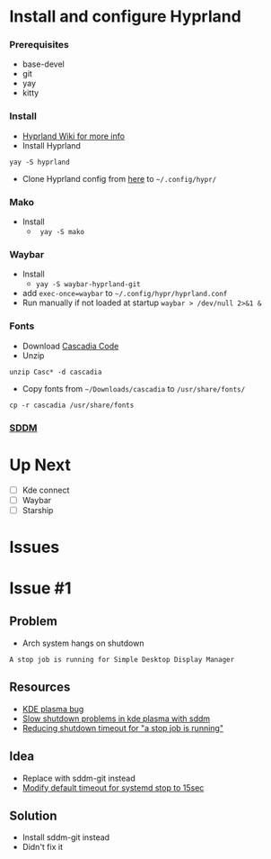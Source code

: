 # Install and configure Hyprland

### Prerequisites
- base-devel
- git
- yay
- kitty

### Install
- [Hyprland Wiki for more info](https://wiki.hyprland.org/)
- Install Hyprland
```
yay -S hyprland
```
- Clone Hyprland config from [here]() to ```~/.config/hypr/```

### Mako
- Install
    - ``` yay -S mako```

### Waybar
- Install
    - ```yay -S waybar-hyprland-git```
- add ```exec-once=waybar``` to ```~/.config/hypr/hyprland.conf```
- Run manually if not loaded at startup ```waybar > /dev/null 2>&1 &```

### Fonts
- Download [Cascadia Code](https://github.com/ryanoasis/nerd-fonts/releases/download/v2.3.3/CascadiaCode.zip)
- Unzip
```
unzip Casc* -d cascadia
```
- Copy fonts from ```~/Downloads/cascadia``` to ```/usr/share/fonts/```
```
cp -r cascadia /usr/share/fonts
```

### [SDDM](https://zooboo44.github.io/posts/arch/)

# Up Next
- [ ] Kde connect
- [ ] Waybar
- [ ] Starship

# Issues

# Issue #1
## Problem
- Arch system hangs on shutdown
```
A stop job is running for Simple Desktop Display Manager
```

## Resources
- [KDE plasma bug](https://bugs.kde.org/show_bug.cgi?id=449630)
- [Slow shutdown problems in kde plasma with sddm](https://github.com/sddm/sddm/issues/1476)
- [Reducing shutdown timeout for "a stop job is running"](https://github.com/sddm/sddm/issues/1476)

## Idea
- Replace with sddm-git instead
- [Modify default timeout for systemd stop to 15sec](https://unix.stackexchange.com/questions/328317/reducing-shutdown-timeout-for-a-stop-job-is-running)


## Solution
- Install sddm-git instead
- Didn't fix it